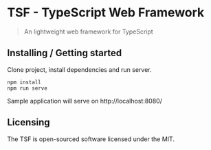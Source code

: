 # TSF - TypeScript Web Framework
> An lightweight web framework for TypeScript

## Installing / Getting started

Clone project, install dependencies and run server.
```shell
npm install
npm run serve
```

Sample application will serve on http://localhost:8080/

## Licensing

The TSF is open-sourced software licensed under the MIT.